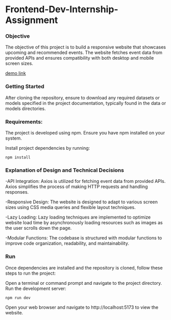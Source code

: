 # Frontend-Dev-Internship-Assignment
 

### Objective

The objective of this project is to build a responsive website that showcases upcoming and recommended events. The website fetches event data from provided APIs and ensures compatibility with both desktop and mobile screen sizes.

[demo link]([https://docs.google.com/document/u/0/d/1G7KEJTCsgZzvzqVqmg23Zw7wDYm3Ioai597U6749ntU/mobilebasic](https://66094ae0bd2016b1e278b3c3--precious-nougat-427e7f.netlify.app/))

### Getting Started

 

After cloning the repository, ensure to download any required datasets or models specified in the project documentation, typically found in the data or models directories.

### Requirements:

The project is developed using npm. Ensure you have npm installed on your system.

Install project dependencies by running:

<p><code>npm install</code></p>

### Explanation of Design and Technical Decisions
-API Integration: Axios is utilized for fetching event data from provided APIs. Axios simplifies the process of making HTTP requests and handling responses.

-Responsive Design: The website is designed to adapt to various screen sizes using CSS media queries and flexible layout techniques.

-Lazy Loading: Lazy loading techniques are implemented to optimize website load time by asynchronously loading resources such as images as the user scrolls down the page.

-Modular Functions: The codebase is structured with modular functions to improve code organization, readability, and maintainability.

### Run
Once dependencies are installed and the repository is cloned, follow these steps to run the project:

Open a terminal or command prompt and navigate to the project directory.
Run the development server:

<p><code>npm run dev</code></p>

Open your web browser and navigate to http://localhost:5173 to view the website.
